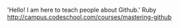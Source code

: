 'Hello! I am here to teach people about Github.' 
Ruby 
http://campus.codeschool.com/courses/mastering-github
